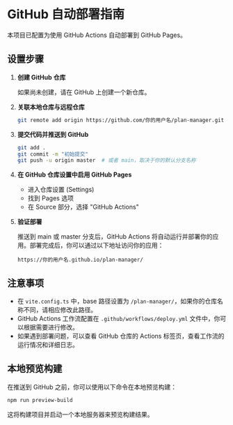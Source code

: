 # GitHub 自动部署指南

本项目已配置为使用 GitHub Actions 自动部署到 GitHub Pages。

## 设置步骤

1. **创建 GitHub 仓库**

   如果尚未创建，请在 GitHub 上创建一个新仓库。

2. **关联本地仓库与远程仓库**

   ```bash
   git remote add origin https://github.com/你的用户名/plan-manager.git
   ```

3. **提交代码并推送到 GitHub**

   ```bash
   git add .
   git commit -m "初始提交"
   git push -u origin master  # 或者 main，取决于你的默认分支名称
   ```

4. **在 GitHub 仓库设置中启用 GitHub Pages**

   - 进入仓库设置 (Settings)
   - 找到 Pages 选项
   - 在 Source 部分，选择 "GitHub Actions"

5. **验证部署**

   推送到 main 或 master 分支后，GitHub Actions 将自动运行并部署你的应用。部署完成后，你可以通过以下地址访问你的应用：
   
   ```
   https://你的用户名.github.io/plan-manager/
   ```

## 注意事项

- 在 `vite.config.ts` 中，base 路径设置为 `/plan-manager/`，如果你的仓库名称不同，请相应修改此路径。
- GitHub Actions 工作流配置在 `.github/workflows/deploy.yml` 文件中，你可以根据需要进行修改。
- 如果遇到部署问题，可以查看 GitHub 仓库的 Actions 标签页，查看工作流的运行情况和详细日志。

## 本地预览构建

在推送到 GitHub 之前，你可以使用以下命令在本地预览构建：

```bash
npm run preview-build
```

这将构建项目并启动一个本地服务器来预览构建结果。 